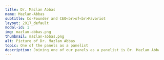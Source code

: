 ```yaml
---
title: Dr. Mazlan Abbas
name: Mazlan-Abbas
subtitle: Co-Founder and CEO<br>of<br>Favoriot
layout: 2017_default
modal-id: 1
img: mazlan-abbas.png
thumbnail: mazlan-abbas.png
alt: Picture of Dr. Mazlan Abbas
topic: One of the panels as a panelist
description: Joining one of our panels as a panelist is Dr. Mazlan Abbas, the Co-Founder and CEO of Favoriot, the latest Internet of Things (IoT) startup company in Malaysia.<br><br>Dr. Mazlan is ranked among the 50 Most Impactful Smart Cities Leaders by World CSR Congress 2017, Top 10 in IoT Top 100 Influencers by Postscapes 2017, No. 20th Thought Leader in IOT by 2014 Onalytics Report – “The Internet of Things - Top 100 Thought Leaders”, and Top 100 in Smart Cities Top Experts by Agilience Authority Index May 2016. He is currently also a Board Member of the Global Vision Board (GBV).<br><br>Before Favoriot, he spent 2.5 years as the CEO of REDtone IOT and 8 years in MIMOS Berhad as the Senior Director of the Wireless Communications Cluster. He also spent 13 years in Celcom (mobile operator), holding various senior management positions. Prior to Celcom, he spent 10 years as an Assoc. Professor at Universiti Teknologi Malaysia (UTM). He was the Adjunct Professor for UTM (2008-2013) and UTHM (2005, 2013-2016).<br><br>Dr. Mazlan is a frequent speaker in many major & established IoT, Smart Cities and telco conferences locally and globally. He has served as MOSTI's Innofund, Technofund and Science Fund (ICT Cluster) Technical & Commercial Evaluation Committee and sits in the Industry Advisory Panel (IAP) for several local universities. He graduated from Universiti Teknologi Malaysia with a BEE (1984), University of Essex (UK) with MSc. in Telematics (1986) and Universiti Teknologi Malaysia with a PhD in Telecommunications (1993).
---
```

